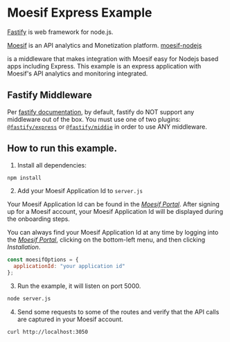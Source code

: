# Moesif Express Example

[Fastify](https://fastify.dev/) is web framework for node.js.

[Moesif](https://www.moesif.com) is an API analytics and Monetization platform.
[moesif-nodejs](https://github.com/Moesif/moesif-nodejs)

is a middleware that makes integration with Moesif easy for Nodejs based apps including Express.
This example is an express application with Moesif's API analytics and monitoring integrated.

## Fastify Middleware

Per [fastify documentation](https://fastify.dev/docs/latest/Reference/Middleware/#middleware), by default,
fastify do NOT support any middleware out of the box. You must use one of two plugins: [`@fastify/express`](https://github.com/fastify/fastify-express) or [`@fastify/middie`](https://github.com/fastify/middie) in order to use ANY middleware.

## How to run this example.

1. Install all dependencies:

```bash
npm install
```

2. Add your Moesif Application Id to `server.js`

Your Moesif Application Id can be found in the [_Moesif Portal_](https://www.moesif.com/).
After signing up for a Moesif account, your Moesif Application Id will be displayed during the onboarding steps.

You can always find your Moesif Application Id at any time by logging
into the [_Moesif Portal_](https://www.moesif.com/), clicking on the bottom-left menu,
and then clicking _Installation_.

```javascript
const moesifOptions = {
  applicationId: "your application id"
};
```

3. Run the example, it will listen on port 5000.

```bash
node server.js
```

4. Send some requests to some of the routes and verify that the API calls are captured in your Moesif account.

```bash
curl http://localhost:3050
```
